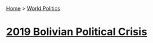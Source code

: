 [Home](../../index) > [World Politics](../World%20Politics)
# [2019 Bolivian Political Crisis](2019%20Bolivian%20Political%20Crisis)